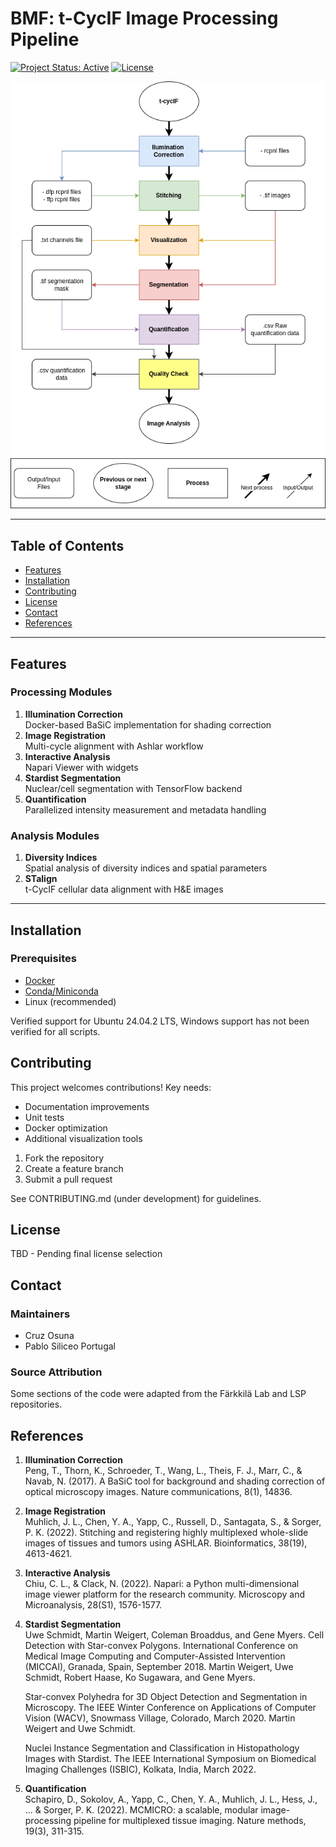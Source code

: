 # BMF: t-CycIF Image Processing Pipeline

[![Project Status: Active](https://www.repostatus.org/badges/latest/active.svg)](https://www.repostatus.org/#active)
[![License](https://img.shields.io/badge/License-TBD-blue)](LICENSE)


![Pipeline Overview](https://github.com/CruzOsuna/BMF/blob/main/workflow.png)

---

## Table of Contents
- [Features](#features)
- [Installation](#installation)
- [Contributing](#contributing)
- [License](#license)
- [Contact](#contact)
- [References](#references)

---

## Features
### Processing Modules
1. **Illumination Correction**  
   Docker-based BaSiC implementation for shading correction
2. **Image Registration**  
   Multi-cycle alignment with Ashlar workflow
3. **Interactive Analysis**  
   Napari Viewer with widgets
4. **Stardist Segmentation**  
   Nuclear/cell segmentation with TensorFlow backend
5. **Quantification**  
   Parallelized intensity measurement and metadata handling


### Analysis Modules
1. **Diversity Indices**  
   Spatial analysis of diversity indices and spatial parameters
2. **STalign**  
   t-CycIF cellular data alignment with H&E images

---

## Installation
### Prerequisites
- [Docker](https://docs.docker.com/get-docker/)
- [Conda/Miniconda](https://docs.conda.io/en/latest/miniconda.html)
- Linux (recommended)

Verified support for Ubuntu 24.04.2 LTS, Windows support has not been verified for all scripts.



## Contributing
This project welcomes contributions! Key needs:
- Documentation improvements
- Unit tests
- Docker optimization
- Additional visualization tools

1. Fork the repository
2. Create a feature branch
3. Submit a pull request

See CONTRIBUTING.md (under development) for guidelines.

## License
TBD - Pending final license selection

## Contact
### Maintainers
- Cruz Osuna
- Pablo Siliceo Portugal

### Source Attribution
Some sections of the code were adapted from the Färkkilä Lab and LSP repositories.

## References
1. **Illumination Correction**  
   Peng, T., Thorn, K., Schroeder, T., Wang, L., Theis, F. J., Marr, C., & Navab, N. (2017). A BaSiC tool for background and shading correction of optical microscopy images. Nature communications, 8(1), 14836.
   
3. **Image Registration**  
   Muhlich, J. L., Chen, Y. A., Yapp, C., Russell, D., Santagata, S., & Sorger, P. K. (2022). Stitching and registering highly multiplexed whole-slide images of tissues and tumors using ASHLAR. Bioinformatics, 38(19), 4613-4621.
   
5. **Interactive Analysis**  
   Chiu, C. L., & Clack, N. (2022). Napari: a Python multi-dimensional image viewer platform for the research community. Microscopy and Microanalysis, 28(S1), 1576-1577.
   
7. **Stardist Segmentation**  
   Uwe Schmidt, Martin Weigert, Coleman Broaddus, and Gene Myers. Cell Detection with Star-convex Polygons. International Conference on Medical Image Computing and Computer-Assisted Intervention (MICCAI), Granada, Spain, September 2018.
   Martin Weigert, Uwe Schmidt, Robert Haase, Ko Sugawara, and Gene Myers.
   
   Star-convex Polyhedra for 3D Object Detection and Segmentation in Microscopy.
   The IEEE Winter Conference on Applications of Computer Vision (WACV), Snowmass Village, Colorado, March 2020.
   Martin Weigert and Uwe Schmidt.
   
   Nuclei Instance Segmentation and Classification in Histopathology Images with Stardist.
   The IEEE International Symposium on Biomedical Imaging Challenges (ISBIC), Kolkata, India, March 2022.

9. **Quantification**  
   Schapiro, D., Sokolov, A., Yapp, C., Chen, Y. A., Muhlich, J. L., Hess, J., ... & Sorger, P. K. (2022). MCMICRO: a scalable, modular image-processing pipeline for multiplexed tissue imaging. Nature methods, 19(3), 311-315.

   



